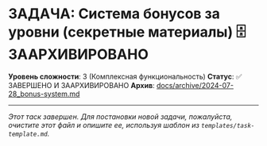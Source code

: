 # ЗАДАЧА: Система бонусов за уровни (секретные материалы) 🗄️ ЗААРХИВИРОВАНО

**Уровень сложности**: 3 (Комплексная функциональность)
**Статус**: ✅ ЗАВЕРШЕНО И ЗААРХИВИРОВАНО
**Архив**: [docs/archive/2024-07-28_bonus-system.md](docs/archive/2024-07-28_bonus-system.md)

---
*Этот таск завершен. Для постановки новой задачи, пожалуйста, очистите этот файл и опишите ее, используя шаблон из `templates/task-template.md`.* 